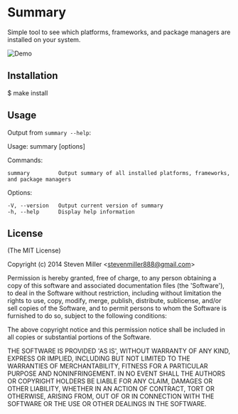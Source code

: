 # Summary

Simple tool to see which platforms, frameworks, and package managers are installed on your system.

![Demo](http://cl.ly/image/2V0f2913030r/Screen%20Shot%202014-11-18%20at%2012.50.18%20PM.png)

## Installation

$ make install

## Usage

Output from `summary --help`:

  Usage: summary [options]

  Commands:

    summary         Output summary of all installed platforms, frameworks, and package managers

  Options:

    -V, --version   Output current version of summary
    -h, --help      Display help information

## License

(The MIT License)

Copyright (c) 2014 Steven Miller &lt;stevenmiller888@gmail.com&gt;

Permission is hereby granted, free of charge, to any person obtaining a copy of this software and associated documentation files (the 'Software'), to deal in the Software without restriction, including without limitation the rights to use, copy, modify, merge, publish, distribute, sublicense, and/or sell copies of the Software, and to permit persons to whom the Software is furnished to do so, subject to the following conditions:

The above copyright notice and this permission notice shall be included in all copies or substantial portions of the Software.

THE SOFTWARE IS PROVIDED 'AS IS', WITHOUT WARRANTY OF ANY KIND, EXPRESS OR IMPLIED, INCLUDING BUT NOT LIMITED TO THE WARRANTIES OF MERCHANTABILITY, FITNESS FOR A PARTICULAR PURPOSE AND NONINFRINGEMENT. IN NO EVENT SHALL THE AUTHORS OR COPYRIGHT HOLDERS BE LIABLE FOR ANY CLAIM, DAMAGES OR OTHER LIABILITY, WHETHER IN AN ACTION OF CONTRACT, TORT OR OTHERWISE, ARISING FROM, OUT OF OR IN CONNECTION WITH THE SOFTWARE OR THE USE OR OTHER DEALINGS IN THE SOFTWARE.
